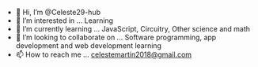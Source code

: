 - 👋 Hi, I’m @Celeste29-hub
- 👀 I’m interested in ... Learning
- 🌱 I’m currently learning ... JavaScript, Circuitry, Other science and math
- 💞️ I’m looking to collaborate on ... Software programming, app development and web development learning
- 📫 How to reach me ... celestemartin2018@gmail.com

<!---
Celeste29-hub/Celeste29-hub is a ✨ special ✨ repository because its `README.md` (this file) appears on your GitHub profile.
You can click the Preview link to take a look at your changes.
--->
